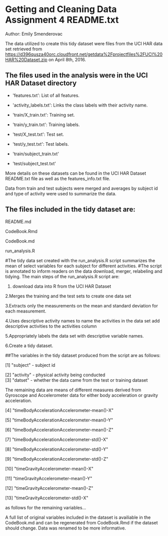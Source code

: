 Getting and Cleaning Data Assignment 4 README.txt
==================================================

Author: Emily Smenderovac 

The data utilized to create this tidy dataset were files from the 
UCI HAR data set retrieved from 
https://d396qusza40orc.cloudfront.net/getdata%2Fprojectfiles%2FUCI%20HAR%20Dataset.zip on April 8th, 2016.

## The files used in the analysis were in the UCI HAR Dataset directory

- 'features.txt': List of all features.

- 'activity_labels.txt': Links the class labels with their activity name.

- 'train/X_train.txt': Training set.

- 'train/y_train.txt': Training labels.

- 'test/X_test.txt': Test set.

- 'test/y_test.txt': Test labels.

- 'train/subject_train.txt'

- 'test/subject_test.txt'

More details on these datasets can be found in the UCI HAR Dataset README.txt file as well as the features_info.txt file. 

Data from train and test subjects were merged and averages by subject id and type of activity were used to summarize the data.

## The files included in the tidy dataset are:

README.md

CodeBook.Rmd

CodeBook.md

run_analysis.R

#The tidy data set created with the run_analysis.R script summarizes the mean of select variables for each subject for different activities.
#The script is annotated to inform readers on the data download, merger, relabeling and tidying.
The main steps of the run_analysis.R script are: 

1. download data into R from the UCI HAR Dataset

2.Merges the training and the test sets to create one data set

3.Extracts only the measurements on the mean and standard deviation for each measurement. 

4.Uses descriptive activity names to name the activities in the data set add descriptive activities to the activities column

5.Appropriately labels the data set with descriptive variable names.

6.Create a tidy dataset.


##The variables in the tidy dataset produced from the script are as follows:

[1] "subject" - subject id  

 [2] "activity" - physical activity being conducted                                                 
 [3] "datset" - whether the data came from the test or training dataset   
 
The remaining data are means of different measures derived from Gyroscope and Accelerometer data for either body acceleration or gravity acceleration.
 
 [4] "timeBodyAccelerationAccelerometer-mean()-X"  
 
 [5] "timeBodyAccelerationAccelerometer-mean()-Y"
 
 [6] "timeBodyAccelerationAccelerometer-mean()-Z"
 
 [7] "timeBodyAccelerationAccelerometer-std()-X"    
 
 [8] "timeBodyAccelerationAccelerometer-std()-Y"  
 
 [9] "timeBodyAccelerationAccelerometer-std()-Z"     
 
[10] "timeGravityAccelerometer-mean()-X"           

[11] "timeGravityAccelerometer-mean()-Y"        

[12] "timeGravityAccelerometer-mean()-Z"        

[13] "timeGravityAccelerometer-std()-X"         

 as follows for the remaining variables... 
 
 A full list of original variables included in the dataset is availiable in the 
 CodeBook.md and can be regenerated from CodeBook.Rmd if the dataset should change. Data was renamed to be more informative.
 
 

